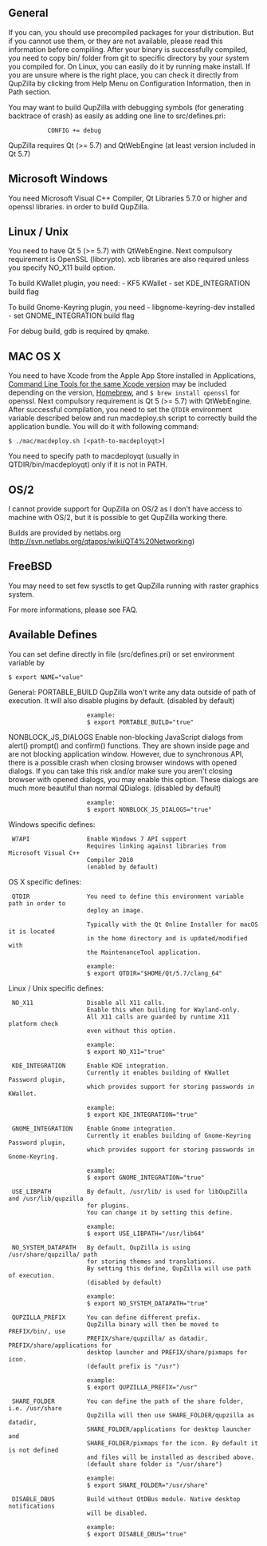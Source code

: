 General
----------------------------------------------------------------------------------

  If you can, you should use precompiled packages for your distribution.
  But if you cannot use them, or they are not available, please read
  this information before compiling.
  After your binary is successfully compiled, you need to copy bin/ folder
  from git to specific directory by your system you compiled for.
  On Linux, you can easily do it by running make install.
  If you are unsure where is the right place, you can check it directly from
  QupZilla by clicking from Help Menu on Configuration Information, then in
  Path section.

  You may want to build QupZilla with debugging symbols (for generating
  backtrace of crash) as easily as adding one line to src/defines.pri:

               CONFIG += debug

  QupZilla requires Qt (>= 5.7) and QtWebEngine (at least version included in Qt 5.7)

Microsoft Windows
----------------------------------------------------------------------------------

  You need Microsoft Visual C++ Compiler, Qt Libraries 5.7.0 or higher and openssl
  libraries. in order to build QupZilla.

Linux / Unix
----------------------------------------------------------------------------------

  You need to have Qt 5 (>= 5.7) with QtWebEngine.
  Next compulsory requirement is OpenSSL (libcrypto). xcb libraries are also
  required unless you specify NO_X11 build option.

  To build KWallet plugin, you need:
     - KF5 KWallet
     - set KDE_INTEGRATION build flag

  To build Gnome-Keyring plugin, you need
     - libgnome-keyring-dev installed
     - set GNOME_INTEGRATION build flag

  For debug build, gdb is required by qmake.

MAC OS X
----------------------------------------------------------------------------------

  You need to have Xcode from the Apple App Store installed in Applications, [Command Line Tools for the same Xcode version](https://developer.apple.com/) may be included depending on the version,
  [Homebrew](http://brew.sh/), and `$ brew install openssl` for openssl.
  Next compulsory requirement is Qt 5 (>= 5.7) with QtWebEngine.
  After successful compilation, you need to set the `QTDIR` environment variable described below and
  run macdeploy.sh script to correctly build the application bundle. You will do it with following command:

    $ ./mac/macdeploy.sh [<path-to-macdeployqt>]

  You need to specify path to macdeployqt (usually in QTDIR/bin/macdeployqt) only
  if it is not in PATH.

OS/2
----------------------------------------------------------------------------------

  I cannot provide support for QupZilla on OS/2 as I don't have access to
  machine with OS/2, but it is possible to get QupZilla working there.

  Builds are provided by netlabs.org (http://svn.netlabs.org/qtapps/wiki/QT4%20Networking)

FreeBSD
----------------------------------------------------------------------------------

  You may need to set few sysctls to get QupZilla running with raster graphics system.

  For more informations, please see FAQ.


Available Defines
----------------------------------------------------------------------------------

  You can set define directly in file (src/defines.pri)
  or set environment variable by

    $ export NAME="value"

 General:
   PORTABLE_BUILD         QupZilla won't write any data outside of path of execution.
                          It will also disable plugins by default.
                          (disabled by default)

                          example:
                          $ export PORTABLE_BUILD="true"


   NONBLOCK_JS_DIALOGS    Enable non-blocking JavaScript dialogs from alert() prompt()
                          and confirm() functions. They are shown inside page and are not
                          blocking application window.
                          However, due to synchronous API, there is a possible crash when
                          closing browser windows with opened dialogs.
                          If you can take this risk and/or make sure you aren't closing browser
                          with opened dialogs, you may enable this option.
                          These dialogs are much more beautiful than normal QDialogs.
                          (disabled by default)

                          example:
                          $ export NONBLOCK_JS_DIALOGS="true"


 Windows specific defines:

     W7API                Enable Windows 7 API support
                          Requires linking against libraries from Microsoft Visual C++
                          Compiler 2010
                          (enabled by default)

 OS X specific defines:

     QTDIR                You need to define this environment variable path in order to
                          deploy an image.

                          Typically with the Qt Online Installer for macOS it is located
                          in the home directory and is updated/modified with
                          the MaintenanceTool application.

                          example:
                          $ export QTDIR="$HOME/Qt/5.7/clang_64"

 Linux / Unix specific defines:

     NO_X11               Disable all X11 calls.
                          Enable this when building for Wayland-only.
                          All X11 calls are guarded by runtime X11 platform check
                          even without this option.

                          example:
                          $ export NO_X11="true"

     KDE_INTEGRATION      Enable KDE integration.
                          Currently it enables building of KWallet Password plugin,
                          which provides support for storing passwords in KWallet.

                          example:
                          $ export KDE_INTEGRATION="true"

     GNOME_INTEGRATION    Enable Gnome integration.
                          Currently it enables building of Gnome-Keyring Password plugin,
                          which provides support for storing passwords in Gnome-Keyring.

                          example:
                          $ export GNOME_INTEGRATION="true"

     USE_LIBPATH          By default, /usr/lib/ is used for libQupZilla and /usr/lib/qupzilla
                          for plugins.
                          You can change it by setting this define.

                          example:
                          $ export USE_LIBPATH="/usr/lib64"

     NO_SYSTEM_DATAPATH   By default, QupZilla is using /usr/share/qupzilla/ path
                          for storing themes and translations.
                          By setting this define, QupZilla will use path of execution.
                          (disabled by default)

                          example:
                          $ export NO_SYSTEM_DATAPATH="true"

     QUPZILLA_PREFIX      You can define different prefix.
                          QupZilla binary will then be moved to PREFIX/bin/, use
                          PREFIX/share/qupzilla/ as datadir, PREFIX/share/applications for
                          desktop launcher and PREFIX/share/pixmaps for icon.
                          (default prefix is "/usr")

                          example:
                          $ export QUPZILLA_PREFIX="/usr"

     SHARE_FOLDER         You can define the path of the share folder, i.e. /usr/share
                          QupZilla will then use SHARE_FOLDER/qupzilla as datadir,
                          SHARE_FOLDER/applications for desktop launcher and
                          SHARE_FOLDER/pixmaps for the icon. By default it is not defined
                          and files will be installed as described above.
                          (default share folder is "/usr/share")

                          example:
                          $ export SHARE_FOLDER="/usr/share"

     DISABLE_DBUS         Build without QtDBus module. Native desktop notifications
                          will be disabled.

                          example:
                          $ export DISABLE_DBUS="true"

